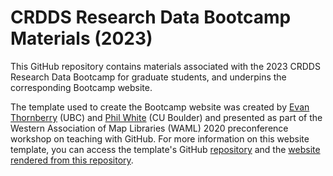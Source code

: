 # CRDDS Research Data Bootcamp Materials (2023)

This GitHub repository contains materials associated with the 2023 CRDDS Research Data Bootcamp for graduate students, and underpins the corresponding Bootcamp website. 

The template used to create the Bootcamp website was created by [Evan Thornberry](https://github.com/ect123) (UBC) and [Phil White](https://github.com/outpw) (CU Boulder) and presented as part of the Western Association of Map Libraries (WAML) 2020 preconference workshop on teaching with GitHub. For more information on this website template, you can access the template's GitHub [repository](https://github.com/outpw/workshop-template) and the [website rendered from this repository](https://outpw.github.io/workshop-template/). 
